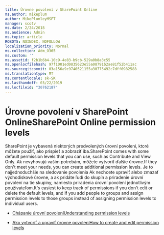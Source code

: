 ```yaml
---
title: Úrovne povolení v SharePoint Online
ms.author: mikeplum
author: MikePlumleyMSFT
manager: scotv
ms.date: 2/24/2018
ms.audience: Admin
ms.topic: article
ROBOTS: NOINDEX, NOFOLLOW
localization_priority: Normal
ms.collection: Adm_O365
ms.custom: ''
ms.assetid: f2b1b6b4-10c9-4e83-b9cb-529a0b8a3c55
ms.openlocfilehash: 97f1001ed0835623e55a08791b2ae81f52b411ac
ms.sourcegitcommit: 03a156a9c9740521155a30775492c7dff0982588
ms.translationtype: MT
ms.contentlocale: sk-SK
ms.lasthandoff: 03/22/2019
ms.locfileid: "30762187"
---
```

# <a name="sharepoint-online-permission-levels"></a><span data-ttu-id="893ba-102">Úrovne povolení v SharePoint Online</span><span class="sxs-lookup"><span data-stu-id="893ba-102">SharePoint Online permission levels</span></span>

<span data-ttu-id="893ba-103">SharePoint je vybavená niektorých predvolených úrovní povolení, ktoré môžete použiť, ako prispieť a zobraziť iba.</span><span class="sxs-lookup"><span data-stu-id="893ba-103">SharePoint comes with some default permission levels that you can use, such as Contribute and View Only.</span></span> <span data-ttu-id="893ba-104">Ak nevyhovujú vašim potrebám, môžete vytvoriť ďalšie úrovne.</span><span class="sxs-lookup"><span data-stu-id="893ba-104">If they don't meet your needs, you can create additional permission levels.</span></span> <span data-ttu-id="893ba-105">Je to najjednoduchšie na sledovanie povolenia Ak nechcete upraviť alebo zmazať východiskové úrovne, a ak pridáte ľudí do skupín a priradenie úrovní povolení na tie skupiny, namiesto priradenia úrovní povolení jednotlivým používateľom.</span><span class="sxs-lookup"><span data-stu-id="893ba-105">It's easiest to keep track of permissions if you don't edit or delete the default levels, and if you add people to groups and assign permission levels to those groups instead of assigning permission levels to individual users.</span></span>
  
- [<span data-ttu-id="893ba-106">Chápanie úrovní povolení</span><span class="sxs-lookup"><span data-stu-id="893ba-106">Understanding permission levels</span></span>](https://go.microsoft.com/fwlink/?linkid=867071)
    
- [<span data-ttu-id="893ba-107">Ako vytvoriť a upraviť úrovne povolení</span><span class="sxs-lookup"><span data-stu-id="893ba-107">How to create and edit permission levels</span></span>](https://go.microsoft.com/fwlink/?linkid=867072)
    

